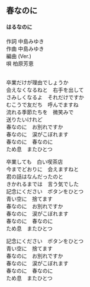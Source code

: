 ## 春なのに
#### はるなのに

作詞      中島みゆき  
作曲      中島みゆき  
編曲 (Ver.)     
唄      柏原芳恵   
 
  
卒業だけが理由でしょうか  
会えなくなるねと　右手を出して  
さみしくなるよ　それだけですか  
むこうで友だち　呼んでますね  
流れる季節たちを　微笑みで  
送りたいけれど  
春なのに　お別れですか  
春なのに　涙がこぼれます  
春なのに　春なのに  
ため息　またひとつ  
  
卒業しても　白い喫茶店  
今までどおりに　会えますねと  
君の話はなんだったのと  
きかれるまでは　言う気でした  
記念にください　ボタンをひとつ  
青い空に　捨てます  
春なのに　お別れですか  
春なのに　涙がこぼれます  
春なのに　春なのに  
ため息　またひとつ  
  
記念にください　ボタンをひとつ  
青い空に　捨てます  
春なのに　お別れですか  
春なのに　涙がこぼれます  
春なのに　春なのに  
ため息　またひとつ  